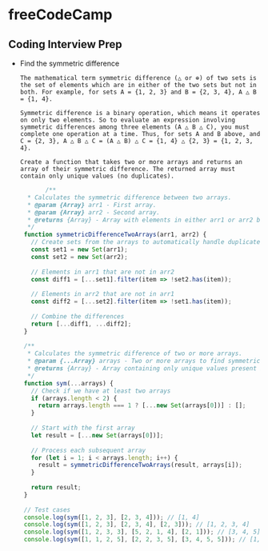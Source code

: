 # freeCodeCamp

## Coding Interview Prep
- Find the symmetric difference

      The mathematical term symmetric difference (△ or ⊕) of two sets is the set of elements which are in either of the two sets but not in both. For example, for sets A = {1, 2, 3} and B = {2, 3, 4}, A △ B = {1, 4}.
      
      Symmetric difference is a binary operation, which means it operates on only two elements. So to evaluate an expression involving symmetric differences among three elements (A △ B △ C), you must complete one operation at a time. Thus, for sets A and B above, and C = {2, 3}, A △ B △ C = (A △ B) △ C = {1, 4} △ {2, 3} = {1, 2, 3, 4}.
      
      Create a function that takes two or more arrays and returns an array of their symmetric difference. The returned array must contain only unique values (no duplicates).

     ```JavaScript
            /**
       * Calculates the symmetric difference between two arrays.
       * @param {Array} arr1 - First array.
       * @param {Array} arr2 - Second array.
       * @returns {Array} - Array with elements in either arr1 or arr2 but not both.
       */
      function symmetricDifferenceTwoArrays(arr1, arr2) {
        // Create sets from the arrays to automatically handle duplicates
        const set1 = new Set(arr1);
        const set2 = new Set(arr2);
        
        // Elements in arr1 that are not in arr2
        const diff1 = [...set1].filter(item => !set2.has(item));
        
        // Elements in arr2 that are not in arr1
        const diff2 = [...set2].filter(item => !set1.has(item));
        
        // Combine the differences
        return [...diff1, ...diff2];
      }
      
      /**
       * Calculates the symmetric difference of two or more arrays.
       * @param {...Array} arrays - Two or more arrays to find symmetric difference.
       * @returns {Array} - Array containing only unique values present in an odd number of input arrays.
       */
      function sym(...arrays) {
        // Check if we have at least two arrays
        if (arrays.length < 2) {
          return arrays.length === 1 ? [...new Set(arrays[0])] : [];
        }
        
        // Start with the first array
        let result = [...new Set(arrays[0])];
        
        // Process each subsequent array
        for (let i = 1; i < arrays.length; i++) {
          result = symmetricDifferenceTwoArrays(result, arrays[i]);
        }
        
        return result;
      }
      
      // Test cases
      console.log(sym([1, 2, 3], [2, 3, 4])); // [1, 4]
      console.log(sym([1, 2, 3], [2, 3, 4], [2, 3])); // [1, 2, 3, 4]
      console.log(sym([1, 2, 3, 3], [5, 2, 1, 4], [2, 1])); // [3, 4, 5]
      console.log(sym([1, 1, 2, 5], [2, 2, 3, 5], [3, 4, 5, 5])); // [1, 4, 5]
   ```
